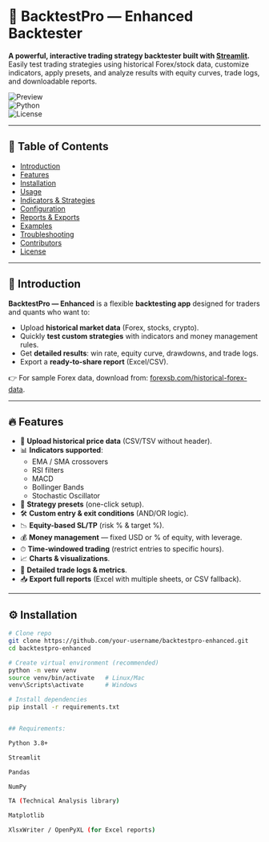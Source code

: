# 🚀 BacktestPro — Enhanced Backtester  

**A powerful, interactive trading strategy backtester built with [Streamlit](https://streamlit.io/).**  
Easily test trading strategies using historical Forex/stock data, customize indicators, apply presets, and analyze results with equity curves, trade logs, and downloadable reports.  

![Preview](https://img.shields.io/badge/Streamlit-App-blue?logo=streamlit)  
![Python](https://img.shields.io/badge/Python-3.8+-green?logo=python)  
![License](https://img.shields.io/badge/License-MIT-purple)  

---

## 📑 Table of Contents
- [Introduction](#-introduction)  
- [Features](#-features)  
- [Installation](#-installation)  
- [Usage](#-usage)  
- [Indicators & Strategies](#-indicators--strategies)  
- [Configuration](#-configuration)  
- [Reports & Exports](#-reports--exports)  
- [Examples](#-examples)  
- [Troubleshooting](#-troubleshooting)  
- [Contributors](#-contributors)  
- [License](#-license)  

---

## 🌟 Introduction  

**BacktestPro — Enhanced** is a flexible **backtesting app** designed for traders and quants who want to:  

- Upload **historical market data** (Forex, stocks, crypto).  
- Quickly **test custom strategies** with indicators and money management rules.  
- Get **detailed results**: win rate, equity curve, drawdowns, and trade logs.  
- Export a **ready-to-share report** (Excel/CSV).  

👉 For sample Forex data, download from: [forexsb.com/historical-forex-data](https://forexsb.com/historical-forex-data).  

---

## 🔥 Features  

- 📁 **Upload historical price data** (CSV/TSV without header).  
- 📊 **Indicators supported**:  
  - EMA / SMA crossovers  
  - RSI filters  
  - MACD  
  - Bollinger Bands  
  - Stochastic Oscillator  
- 🎯 **Strategy presets** (one-click setup).  
- 🛠 **Custom entry & exit conditions** (AND/OR logic).  
- 📉 **Equity-based SL/TP** (risk % & target %).  
- 💰 **Money management** — fixed USD or % of equity, with leverage.  
- ⏱ **Time-windowed trading** (restrict entries to specific hours).  
- 📈 **Charts & visualizations**.  
- 📝 **Detailed trade logs & metrics**.  
- 📥 **Export full reports** (Excel with multiple sheets, or CSV fallback).  

---

## ⚙️ Installation  

```bash
# Clone repo
git clone https://github.com/your-username/backtestpro-enhanced.git
cd backtestpro-enhanced

# Create virtual environment (recommended)
python -m venv venv
source venv/bin/activate   # Linux/Mac
venv\Scripts\activate      # Windows

# Install dependencies
pip install -r requirements.txt


## Requirements:

Python 3.8+

Streamlit

Pandas

NumPy

TA (Technical Analysis library)

Matplotlib

XlsxWriter / OpenPyXL (for Excel reports)
